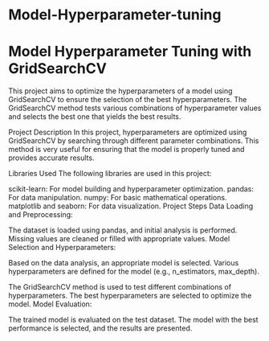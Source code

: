 # Model-Hyperparameter-tuning
# Model Hyperparameter Tuning with GridSearchCV
This project aims to optimize the hyperparameters of a model using GridSearchCV to ensure the selection of the best hyperparameters. The GridSearchCV method tests various combinations of hyperparameter values and selects the best one that yields the best results.

Project Description
In this project, hyperparameters are optimized using GridSearchCV by searching through different parameter combinations. This method is very useful for ensuring that the model is properly tuned and provides accurate results.

Libraries Used
The following libraries are used in this project:

scikit-learn: For model building and hyperparameter optimization.
pandas: For data manipulation.
numpy: For basic mathematical operations.
matplotlib and seaborn: For data visualization.
Project Steps
Data Loading and Preprocessing:

The dataset is loaded using pandas, and initial analysis is performed.
Missing values are cleaned or filled with appropriate values.
Model Selection and Hyperparameters:

Based on the data analysis, an appropriate model is selected.
Various hyperparameters are defined for the model (e.g., n_estimators, max_depth).

The GridSearchCV method is used to test different combinations of hyperparameters.
The best hyperparameters are selected to optimize the model.
Model Evaluation:

The trained model is evaluated on the test dataset.
The model with the best performance is selected, and the results are presented.

